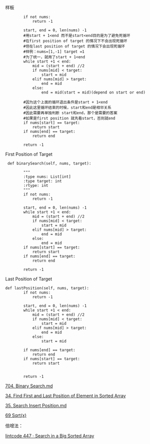 样板
```
        if not nums:
            return -1
        
        start, end = 0, len(nums) -1
        #用start + 1<end 而不是start<end目的是为了避免死循环
        #在first position of target 的情况下不会出现死循环
        #但在last position of target 的情况下会出现死循环
        #样例：nums=[1,-1] target =1
        #为了统一，就用了start + 1<end
        while start +1 < end:
            mid = (start + end) //2
            if nums[mid] < target:
                start = mid
            elif nums[mid] > target:
                end = mid
            else:
                end = mid(start = mid)(depend on start or end)
                
        #因为这个上面的循环退出条件是start + 1<end
        #因此这里循环结束的时候，start和end是相邻关系
        #因此需要再单独判断 start和end，那个是需要的答案
        #如果是first position 就先看start，否则就end
        if nums[start] == target:
            return start
        if nums[end] == target:
            return end
        
        return -1
```
First Position of Target

```
 def binarySearch(self, nums, target):

        """
        :type nums: List[int]
        :type target: int
        :rtype: int
        """
        if not nums:
            return -1
        
        start, end = 0, len(nums) -1
        while start +1 < end:
            mid = (start + end) //2
            if nums[mid] < target:
                start = mid
            elif nums[mid] > target:
                end = mid
            else:
                end = mid
        if nums[start] == target:
            return start
        if nums[end] == target:
            return end

        return -1
```
Last Position of Target

```
def lastPosition(self, nums, target):
        if not nums:
            return -1
        
        start, end = 0, len(nums) -1
        while start +1 < end:
            mid = (start + end) //2
            if nums[mid] < target:
                start = mid
            elif nums[mid] > target:
                end = mid
            else:
                start = mid

        if nums[end] == target:
            return end
        if nums[start] == target:
            return start


        return -1
```
[704. Binary Search.md](https://github.com/mazexiaozhoulu/Leetcode-/blob/ca59accb471b890fb2eed50243ea8f9076a1b97b/704.%20Binary%20Search.md)

[34. Find First and Last Position of Element in Sorted Array](https://github.com/mazexiaozhoulu/Leetcode-/blob/ca59accb471b890fb2eed50243ea8f9076a1b97b/34.%20Find%20First%20and%20Last%20Position%20of%20Element%20in%20Sorted%20Array.md)

[35. Search Insert Position.md](https://github.com/mazexiaozhoulu/Leetcode-/blob/ca59accb471b890fb2eed50243ea8f9076a1b97b/35.%20Search%20Insert%20Position.md)

[69 Sqrt(x)](https://github.com/mazexiaozhoulu/Leetcode-/blob/964a979edd34415cbfebc103730247855d4d3871/69.%20Sqrt(x).md)

倍增法：

[lintcode 447 · Search in a Big Sorted Array](https://github.com/mazexiaozhoulu/Leetcode-/blob/224c987da72d8e643e81ad15752bfe5e01f38ba8/447%20%C2%B7%20Search%20in%20a%20Big%20Sorted%20Array.md)
